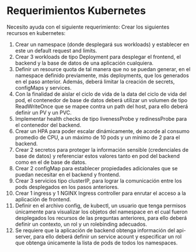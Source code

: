 # Requerimientos Kubernetes

Necesito ayuda con el siguiente requerimiento: Crear los siguientes recursos en kubernetes:

1. Crear un namespace (donde desplegará sus workloads) y establecer en este un default request and limits.
2. Crear 3 workloads de tipo Deployment para desplegar el frontend, el backend y la base de datos de una aplicación cualquiera.
3. Definir un resource quota de tal manera que no se puedan generar, en el namespace definido previamente, más deployments, que los generados en el paso anterior. Además, deberá limitar la creación de secrets, configMaps y services.
4. Con la finalidad de aislar el ciclo de vida de la data del ciclo de vida del pod, el contenedor de base de datos deberá utilizar un volumen de tipo ReadWriteOnce que se mapee contra un path del host, para ello deberá definir un PV y un PVC.
5. Implementar health checks de tipo livenessProbe y redinessProbe para el contenedor del backend.
6. Crear un HPA para poder escalar dinámicamente, de acorde al consumo promedio de CPU, a un máximo de 10 pods y un mínimo de 2 para el backend.
7. Crear 2 secretos para proteger la información sensible (credenciales de base de datos) y referenciar estos valores tanto en pod del backend como en el de base de datos.
8. Crear 2 configMap para establecer propiedades adicionales que se puedan necesitar en el backend y frontend.
9. Crear 3 servicios tipo clusterIP, para lograr la comunicación entre los pods desplegados en los pasos anteriores.
10. Crear 1 ingress y 1 NGINX Ingress controller para enrutar el acceso a la aplicación de frontend.
11. Definir en el archivo config, de kubectl, un usuario que tenga permisos únicamente para visualizar los objetos del namespace en el cual fueron desplegados los recursos de las preguntas anteriores, para ello deberá definir un contexto, un rol y un rolebinding adecuados.
12. Se requiere que la aplicación de backend obtenga información del api-server, para ello deberá definir un service acount y especificar un rol que obtenga únicamente la lista de pods de todos los namespaces.
